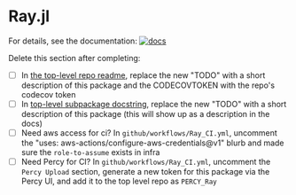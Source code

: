 # Ray.jl

For details, see the documentation: [![docs](https://img.shields.io/badge/docs-dev-blue.svg)](https://beacon-biosignals.github.io/ray_core_worker_julia_jll.jl/Ray/dev)

Delete this section after completing:
- [ ] In [the top-level repo readme](../README.md), replace the new "TODO" with a short description of this package and the CODECOVTOKEN with the repo's codecov token
- [ ] In [top-level subpackage docstring](src/Ray.jl), replace the new "TODO" with a short description of this package (this will show up as a description in the docs)
- [ ] Need aws access for ci? In `github/workflows/Ray_CI.yml`, uncomment the "uses: aws-actions/configure-aws-credentials@v1" blurb and made sure the `role-to-assume` exists in infra
- [ ] Need Percy for CI? In `github/workflows/Ray_CI.yml`, uncomment the `Percy Upload` section, generate a new token for this package via the Percy UI, and add it to the top level repo as `PERCY_Ray`
